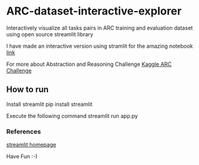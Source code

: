 # ARC-dataset-interactive-explorer
Interactively visualize all tasks pairs in ARC training and evaluation dataset using open source streamlit library

I have made an interactive version using stramlit for the amazing notebook 
[link](https://www.kaggle.com/boliu0/visualizing-all-task-pairs-with-gridlines)

For more about Abstraction and Reasoning Challenge
[Kaggle ARC Challenge](https://www.kaggle.com/c/abstraction-and-reasoning-challenge)

## How to run

Install streamlit
pip install streamlit

Execute the following command
streamlit run app.py

### References
[streamlit homepage](https://www.streamlit.io/)

Have Fun :-)
